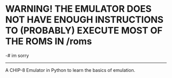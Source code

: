 # WARNING! THE EMULATOR DOES NOT HAVE ENOUGH INSTRUCTIONS TO (PROBABLY) EXECUTE MOST OF THE ROMS IN /roms
-# im sorry 
<hr>
A CHIP-8 Emulator in Python to learn the basics of emulation. 
